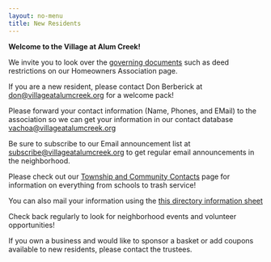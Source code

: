 ```yaml
---
layout: no-menu
title: New Residents
---
```


**Welcome to the Village at Alum Creek!**

We invite you to look over the [governing documents][1] such as deed
restrictions on our Homeowners Association page.

If you are a new resident, please contact Don Berberick at
don@villageatalumcreek.org for a welcome pack!

Please forward your contact information (Name, Phones, and EMail) to the
association so we can get your information in our contact database
[vachoa@villageatalumcreek.org][2]

Be sure to subscribe to our Email announcement list at
[subscribe@villageatalumcreek.org][3]  to get regular email announcements in
the neighborhood.

Please check out our [Township and Community Contacts][4] page for information
on everything from schools to trash service!

You can also mail your information using the [this directory information
sheet][5]

Check back regularly to look for neighborhood events and volunteer
opportunities!

If you own a business and would like to sponsor a basket or add coupons
available to new residents, please contact the trustees.

   [1]: http://www.villageatalumcreek.org/homeowners-association/official-documents/
   [2]: mailto:vachoa@villageatalumcreek.org
   [3]: mailto:subscribe@villageatalumcreek.org
   [4]: http://www.villageatalumcreek.org/resources/township-community/
   [5]: /uploads/Directory%20Information%20Sheet.doc


